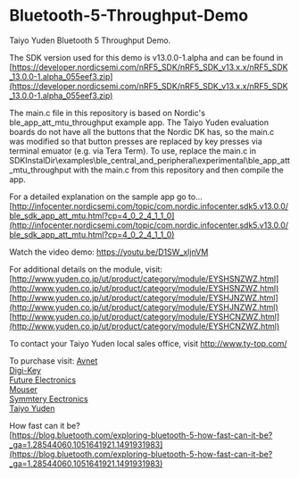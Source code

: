 # Bluetooth-5-Throughput-Demo
Taiyo Yuden Bluetooth 5 Throughput Demo.

The SDK version used for this demo is v13.0.0-1.alpha and can be found in [https://developer.nordicsemi.com/nRF5_SDK/nRF5_SDK_v13.x.x/nRF5_SDK_13.0.0-1.alpha_055eef3.zip](https://developer.nordicsemi.com/nRF5_SDK/nRF5_SDK_v13.x.x/nRF5_SDK_13.0.0-1.alpha_055eef3.zip)

The main.c file in this repository is based on Nordic's ble_app_att_mtu_throughput example app. The Taiyo Yuden evaluation boards do not have all the buttons that the Nordic DK has, so the main.c was modified so that button presses are replaced by key presses via terminal emuator (e.g. via Tera Term). To use, replace the main.c in SDKInstalDir\examples\ble_central_and_peripheral\experimental\ble_app_att_mtu_throughput with the main.c from this repository and then compile the app.

For a detailed explanation on the sample app go to...
[http://infocenter.nordicsemi.com/topic/com.nordic.infocenter.sdk5.v13.0.0/ble_sdk_app_att_mtu.html?cp=4_0_2_4_1_1_0](http://infocenter.nordicsemi.com/topic/com.nordic.infocenter.sdk5.v13.0.0/ble_sdk_app_att_mtu.html?cp=4_0_2_4_1_1_0)

Watch the video demo: https://youtu.be/D1SW_xIjnVM

For additional details on the module, visit:
[http://www.yuden.co.jp/ut/product/category/module/EYSHSNZWZ.html](http://www.yuden.co.jp/ut/product/category/module/EYSHSNZWZ.html)
[http://www.yuden.co.jp/ut/product/category/module/EYSHJNZWZ.html](http://www.yuden.co.jp/ut/product/category/module/EYSHJNZWZ.html)
[http://www.yuden.co.jp/ut/product/category/module/EYSHCNZWZ.html](http://www.yuden.co.jp/ut/product/category/module/EYSHCNZWZ.html) 

To contact your Taiyo Yuden local sales office, visit http://www.ty-top.com/

To purchase visit:
[Avnet](http://www.avnet.com)  
[Digi-Key](http://www.digikey.com)  
[Future Electronics](http://www.futureelectronics.com)  
[Mouser](http://www.mouser.com)  
[Symmtery Eectronics](http://www.semiconductorstore.com)  
[Taiyo Yuden](http://www.ty-top.com)

How fast can it be?  
[https://blog.bluetooth.com/exploring-bluetooth-5-how-fast-can-it-be?_ga=1.28544060.1051641921.1491931983](https://blog.bluetooth.com/exploring-bluetooth-5-how-fast-can-it-be?_ga=1.28544060.1051641921.1491931983)
